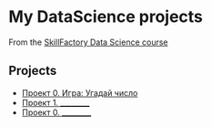 # My DataScience projects

From the [SkillFactory Data Science course](https://skillfactory.ru/data-scientist-pro-mgu)

## Projects

* [Проект 0. Игра: Угадай число](https://github.com/itbias/sf_data_science/tree/main/project_0)
* [Проект 1. ________](________)
* [Проект 0. ________](________)